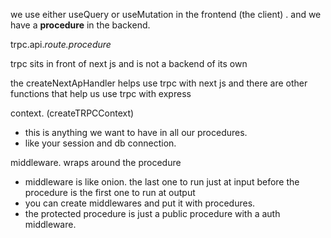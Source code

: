 we use either useQuery or useMutation in the frontend (the client) .
and we have a **procedure** in the backend.

trpc.api.*route.procedure*

trpc sits in front of next js and is not a backend of its own

the createNextApHandler helps use trpc with next js and there are other functions that help us use trpc with express


context. (createTRPCContext)
- this is anything we want to have in all our procedures.
- like your session and db connection.

middleware. wraps around the procedure
- middleware is like onion. the last one to run just at input before the procedure is the first one to run at output
- you can create middlewares and put it with procedures. 
- the protected procedure is just a public procedure with a auth middleware.


